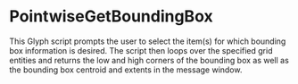 PointwiseGetBoundingBox
=======================

This Glyph script prompts the user to select the item(s) for which bounding box
information is desired. The script then loops over the specified grid entities
and returns the low and high corners of the bounding box as well as the
bounding box centroid and extents in the message window.
